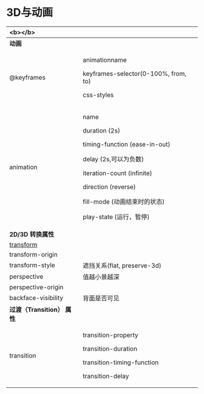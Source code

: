 # 3D与动画

<table>
  <thead>
    <tr>
      <th style="text-align:left">&lt;b&gt;&lt;/b&gt;</th>
      <th style="text-align:left"></th>
    </tr>
  </thead>
  <tbody>
    <tr>
      <td style="text-align:left"><b>&#x52A8;&#x753B;</b>
      </td>
      <td style="text-align:left"></td>
    </tr>
    <tr>
      <td style="text-align:left">@keyframes</td>
      <td style="text-align:left">
        <p>animationname</p>
        <p>keyframes-selector(0-100%, from, to)</p>
        <p>css-styles</p>
      </td>
    </tr>
    <tr>
      <td style="text-align:left">animation</td>
      <td style="text-align:left">
        <p>name</p>
        <p>duration (2s)</p>
        <p>timing-function (ease-in-out)</p>
        <p>delay (2s,&#x53EF;&#x4EE5;&#x4E3A;&#x8D1F;&#x6570;)</p>
        <p>iteration-count (infinite)</p>
        <p>direction (reverse)</p>
        <p>fill-mode (&#x52A8;&#x753B;&#x7ED3;&#x675F;&#x65F6;&#x7684;&#x72B6;&#x6001;)</p>
        <p>play-state (&#x8FD0;&#x884C;&#xFF0C;&#x6682;&#x505C;)</p>
      </td>
    </tr>
    <tr>
      <td style="text-align:left"><b>2D/3D &#x8F6C;&#x6362;&#x5C5E;&#x6027;</b>
      </td>
      <td style="text-align:left"></td>
    </tr>
    <tr>
      <td style="text-align:left"><a href="https://c.runoob.com/codedemo/3391">transform</a>
      </td>
      <td style="text-align:left"></td>
    </tr>
    <tr>
      <td style="text-align:left">transform-origin</td>
      <td style="text-align:left"></td>
    </tr>
    <tr>
      <td style="text-align:left">transform-style</td>
      <td style="text-align:left">&#x906E;&#x6321;&#x5173;&#x7CFB;(flat, preserve-3d)</td>
    </tr>
    <tr>
      <td style="text-align:left">perspective</td>
      <td style="text-align:left">&#x503C;&#x8D8A;&#x5C0F;&#x666F;&#x8D8A;&#x6DF1;</td>
    </tr>
    <tr>
      <td style="text-align:left">perspective-origin</td>
      <td style="text-align:left"></td>
    </tr>
    <tr>
      <td style="text-align:left">backface-visibility</td>
      <td style="text-align:left">&#x80CC;&#x9762;&#x662F;&#x5426;&#x53EF;&#x89C1;</td>
    </tr>
    <tr>
      <td style="text-align:left"><b>&#x8FC7;&#x6E21;&#xFF08;Transition&#xFF09; &#x5C5E;&#x6027;</b>
      </td>
      <td style="text-align:left"></td>
    </tr>
    <tr>
      <td style="text-align:left">transition</td>
      <td style="text-align:left">
        <p>transition-property</p>
        <p>transition-duration</p>
        <p>transition-timing-function</p>
        <p>transition-delay</p>
      </td>
    </tr>
  </tbody>
</table>

